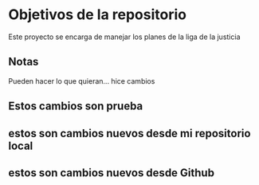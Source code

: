 # Objetivos de la repositorio

Este proyecto se encarga de manejar los planes de la liga de la justicia


## Notas
Pueden hacer lo que quieran...
hice cambios

## Estos cambios son prueba
## estos son cambios nuevos desde mi repositorio local
## estos son cambios nuevos desde Github

